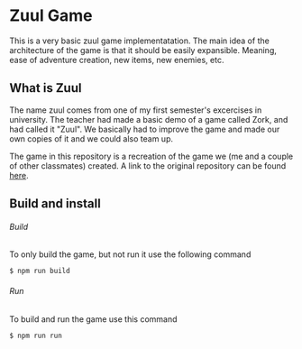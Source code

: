 # Zuul Game
This is a very basic zuul game implementatation. The main idea of the architecture of the game is that it should be easily expansible. Meaning, ease of adventure creation, new items, new enemies, etc. 

## What is Zuul
The name zuul comes from one of my first semester's excercises in university. The teacher had made a basic demo of a game called Zork, and had called it "Zuul". We basically had to improve the game and made our own copies of it and we could also team up.

The game in this repository is a recreation of the game we (me and a couple of other classmates) created. A link to the original repository can be found [here](https://github.com/Tropson/Zuul).

## Build and install
###### Build
To only build the game, but not run it use the following command
```
$ npm run build
```

###### Run
To build and run the game use this command
```
$ npm run run
```
